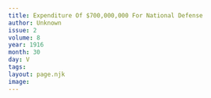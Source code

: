 ```yaml
---
title: Expenditure Of $700,000,000 For National Defense
author: Unknown
issue: 2
volume: 8
year: 1916
month: 30
day: V
tags:
layout: page.njk
image:
---
```


